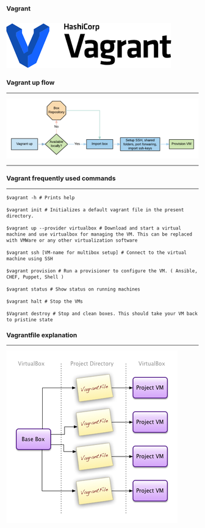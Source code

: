 ### Vagrant
![alt text](/images/vagrant_image.png)
<br />
---


### Vagrant up flow 
---
![alt text](/images/vagrantup-flow.png)
<br />

---


### Vagrant frequently used commands 
---
```
$vagrant -h # Prints help 

$vagrant init # Initializes a default vagrant file in the present directory. 

$vagrant up --provider virtualbox # Download and start a virtual machine and use virtualbox for managing the VM. This can be replaced with VMWare or any other virtualization software

$vagrant ssh [VM-name for multibox setup] # Connect to the virtual machine using SSH 

$vagrant provision # Run a provisioner to configure the VM. ( Ansible, CHEF, Puppet, Shell ) 

$vagrant status # Show status on running machines 

$vagrant halt # Stop the VMs 

$Vagrant destroy # Stop and clean boxes. This should take your VM back to pristine state

```

### Vagrantfile explanation
---
![alt text](/images/vagrant_img_02.png)
<br />
